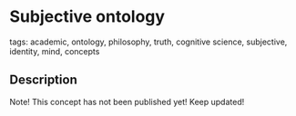 # Subjective ontology

tags: academic, ontology, philosophy, truth, cognitive science, subjective, identity, mind, concepts

## Description

Note! This concept has not been published yet! Keep updated!

